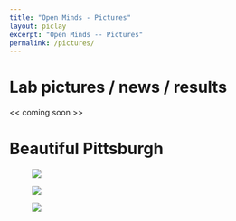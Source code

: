 ```yaml
---
title: "Open Minds - Pictures"
layout: piclay
excerpt: "Open Minds -- Pictures"
permalink: /pictures/
---
```


# Lab pictures / news / results

<< coming soon >>

# Beautiful Pittsburgh

<figure>
<img src="{{ site.url }}{{ site.baseurl }}/images/city/For-In-the-Lead-pittsburgh-skyline.jpg" >
</figure>


<figure>
<img src="{{ site.url }}{{ site.baseurl }}/images/city/FallingWater.webp" >
</figure>


<figure>
<img src="{{ site.url }}{{ site.baseurl }}/images/city/pittsburgh-phipps-conservatory.jpg" >
</figure>

